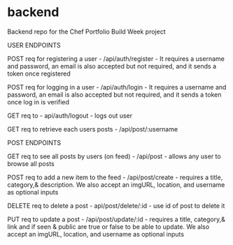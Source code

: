 # backend
Backend repo for the Chef Portfolio Build Week project


USER ENDPOINTS

POST req for registering a user - /api/auth/register - It requires a username and password, an email is also accepted but not required, and it sends a token once registered

POST req for logging in a user - /api/auth/login - It requires a username and password, an email is also accepted but not required, and it sends a token once log in is verified

GET req to - api/auth/logout - logs out user

GET req to retrieve each users posts - /api/post/:username


POST ENDPOINTS

GET req to see all posts by users (on feed) - /api/post - allows any user to browse all posts

POST req to add a new item to the feed - /api/post/create - requires a title, category,& description. We also accept an imgURL, location, and username as optional inputs

DELETE req to delete a post - api/post/delete/:id - use id of post to delete it

PUT req to update a post - /api/post/update/:id - requires a title, category,& link and if seen & public are true or false to be able to update. We also accept an imgURL, location, and username as optional inputs